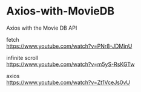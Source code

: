 # Axios-with-MovieDB
Axios with the Movie DB API  
  
fetch  
https://www.youtube.com/watch?v=PNr8-JDMinU  

infinite scroll  
https://www.youtube.com/watch?v=m5yS-RsKGTw  
  
axios  
https://www.youtube.com/watch?v=Zt1VceJs0vU  
